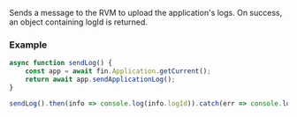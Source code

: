 Sends a message to the RVM to upload the application's logs. On success,
an object containing logId is returned.

 ### Example
```js
async function sendLog() {
    const app = await fin.Application.getCurrent();
    return await app.sendApplicationLog();
}

sendLog().then(info => console.log(info.logId)).catch(err => console.log(err));
```
